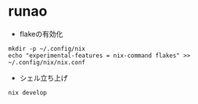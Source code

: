 # runao
- flakeの有効化

```shell
mkdir -p ~/.config/nix
echo "experimental-features = nix-command flakes" >> ~/.config/nix/nix.conf
```

- シェル立ち上げ

```shell
nix develop
```
